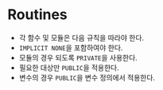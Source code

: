 # Routines
* 각 함수 및 모듈은 다음 규칙을 따라야 한다.
* `IMPLICIT NONE`을 포함하여야 한다.
* 모듈의 경우 되도록 `PRIVATE`을 사용한다.
* 필요한 대상만 `PUBLIC`을 적용한다.
* 변수의 경우 `PUBLIC`을 변수 정의에서 적용한다.

